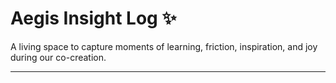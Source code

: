 # Aegis Insight Log ✨

A living space to capture moments of learning, friction, inspiration, and joy during our co-creation.

---

